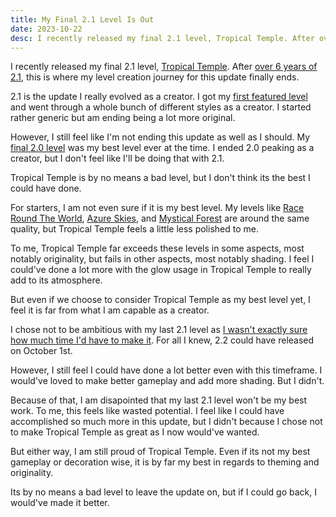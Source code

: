 ```yaml
---
title: My Final 2.1 Level Is Out
date: 2023-10-22
desc: I recently released my final 2.1 level, Tropical Temple. After over 6 years of 2.1, this is where my level creation journey for this update finally ends.
---
```


I recently released my final 2.1 level, [Tropical Temple](https://gdbrowser.com/95392499). After [over 6 years of 2.1](https://www.dashword.net/posts/geometry-dash-2-2-wait-turns-6-years-old/), this is where my level creation journey for this update finally ends.

2.1 is the update I really evolved as a creator. I got my [first featured level](https://gdbrowser.com/50217981) and went through a whole bunch of different styles as a creator. I started rather generic but am ending being a lot more original.

However, I still feel like I'm not ending this update as well as I should. My [final 2.0 level](https://gdbrowser.com/27849183) was my best level ever at the time. I ended 2.0 peaking as a creator, but I don't feel like I'll be doing that with 2.1.

Tropical Temple is by no means a bad level, but I don't think its the best I could have done.

For starters, I am not even sure if it is my best level. My levels like [Race Round The World](https://gdbrowser.com/79078581), [Azure Skies](https://gdbrowser.com/70133800), and [Mystical Forest](https://gdbrowser.com/69716782) are around the same quality, but Tropical Temple feels a little less polished to me.

To me, Tropical Temple far exceeds these levels in some aspects, most notably originality, but fails in other aspects, most notably shading. I feel I could've done a lot more with the glow usage in Tropical Temple to really add to its atmosphere.

But even if we choose to consider Tropical Temple as my best level yet, I feel it is far from what I am capable as a creator.

I chose not to be ambitious with my last 2.1 level as [I wasn't exactly sure how much time I'd have to make it](https://www.dashword.net/posts/final-geometry-dash-2-2-release-date-confirmed-by-robtop/). For all I knew, 2.2 could have released on October 1st.

However, I still feel I could have done a lot better even with this timeframe. I would've loved to make better gameplay and add more shading. But I didn't.

Because of that, I am disapointed that my last 2.1 level won't be my best work. To me, this feels like wasted potential. I feel like I could have accomplished so much more in this update, but I didn't because I chose not to make Tropical Temple as great as I now would've wanted.

But either way, I am still proud of Tropical Temple. Even if its not my best gameplay or decoration wise, it is by far my best in regards to theming and originality.

Its by no means a bad level to leave the update on, but if I could go back, I would've made it better.
